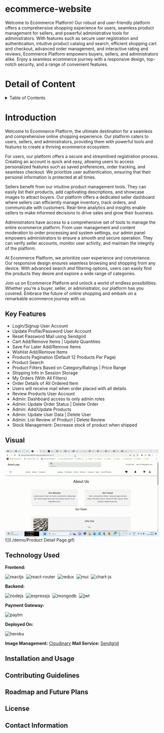 # ecommerce-website
Welcome to Ecommerce Platform! Our robust and user-friendly platform offers a comprehensive shopping experience for users, seamless product management for sellers, and powerful administrative tools for administrators. With features such as secure user registration and authentication, intuitive product catalog and search, efficient shopping cart and checkout, advanced order management, and interactive rating and reviews, Ecommerce Platform empowers buyers, sellers, and administrators alike. Enjoy a seamless ecommerce journey with a responsive design, top-notch security, and a range of convenient features.


# Detail of Content
<details>
  <summary>Table of Contents</summary>
  <ol>
    <li><a href="#introduction">Introduction</a></li>
    <li><a href="#key-features">Key Features</a></li>
    <li><a href="#visual">Visual</a></li>
    <li><a href="#technology-used">Technology Used</a></li>
    <li><a href="#installation-and-usage">Installation and Usage</a></li>
    <li><a href="#contributing-guidelines">Contributing Guidelines</a></li>
    <li><a href="#roadmap-and-future-plans">Roadmap and Future Plans</a></li>
    <li><a href="#license">License</a></li>
    <li><a href="#contact-information">Contact Information</a></li>
  </ol>
</details>


# Introduction
Welcome to Ecommerce Platform, the ultimate destination for a seamless and comprehensive online shopping experience. Our platform caters to users, sellers, and administrators, providing them with powerful tools and features to create a thriving ecommerce ecosystem.

For users, our platform offers a secure and streamlined registration process. Creating an account is quick and easy, allowing users to access personalized features such as saved preferences, order tracking, and seamless checkout. We prioritize user authentication, ensuring that their personal information is protected at all times.

Sellers benefit from our intuitive product management tools. They can easily list their products, add captivating descriptions, and showcase images to attract buyers. Our platform offers a dedicated seller dashboard where sellers can efficiently manage inventory, track orders, and communicate with customers. Real-time analytics and insights enable sellers to make informed decisions to drive sales and grow their business.

Administrators have access to a comprehensive set of tools to manage the entire ecommerce platform. From user management and content moderation to order processing and system settings, our admin panel empowers administrators to ensure a smooth and secure operation. They can verify seller accounts, monitor user activity, and maintain the integrity of the platform.

At Ecommerce Platform, we prioritize user experience and convenience. Our responsive design ensures seamless browsing and shopping from any device. With advanced search and filtering options, users can easily find the products they desire and explore a wide range of categories.

Join us on Ecommerce Platform and unlock a world of endless possibilities. Whether you're a buyer, seller, or administrator, our platform has you covered. Embrace the future of online shopping and embark on a remarkable ecommerce journey with us.


## Key Features
- Login/Signup User Account
- Update Profile/Password User Account
- Reset Password Mail using Sendgrid
- Cart Add/Remove Items | Update Quantities
- Save For Later Add/Remove Items
- Wishlist Add/Remove Items
- Products Pagination (Default 12 Products Per Page)
- Product Search
- Product Filters Based on Category/Ratings | Price Range
- Shipping Info in Session Storage
- My Orders (With All Filters)
- Order Details of All Ordered Item
- Users will receive mail when order placed with all details
- Review Products User Account
- Admin: Dashboard access to only admin roles
- Admin: Update Order Status | Delete Order
- Admin: Add/Update Products
- Admin: Update User Data | Delete User
- Admin: List Review of Product | Delete Review
- Stock Management: Decrease stock of product when shipped



## Visual
![](./demo/video1.gif)
![](./demo/Product Detail Page.gif)

## Technology Used
**Frontend:**

![reactjs](https://img.shields.io/badge/React-20232A?style=for-the-badge&logo=react&logoColor=61DAFB)&nbsp;
![react-router](https://img.shields.io/badge/React_Router-CA4245?style=for-the-badge&logo=react-router&logoColor=white)&nbsp;
![redux](https://img.shields.io/badge/Redux-593D88?style=for-the-badge&logo=redux&logoColor=white)&nbsp;
![mui](https://img.shields.io/badge/Material--UI-0081CB?style=for-the-badge&logo=material-ui&logoColor=white)&nbsp;
![chart-js](https://img.shields.io/badge/Chart.js-FF6384?style=for-the-badge&logo=chartdotjs&logoColor=white)&nbsp;

**Backend:**

![nodejs](https://img.shields.io/badge/Node.js-43853D?style=for-the-badge&logo=node.js&logoColor=white)&nbsp;
![expressjs](https://img.shields.io/badge/Express.js-000000?style=for-the-badge&logo=express&logoColor=white)&nbsp;
![mongodb](https://img.shields.io/badge/MongoDB-4EA94B?style=for-the-badge&logo=mongodb&logoColor=white)&nbsp;
![jwt](	https://img.shields.io/badge/JWT-000000?style=for-the-badge&logo=JSON%20web%20tokens&logoColor=white)&nbsp;

**Payment Gateway:**

![paytm](https://img.shields.io/badge/Paytm-002970?style=for-the-badge&logo=paytm&logoColor=00BAF2)

**Deployed On:**

![heroku](https://img.shields.io/badge/Heroku-430098?style=for-the-badge&logo=heroku&logoColor=white)

**Image Management:** [Cloudinary](https://cloudinary.com/)
**Mail Service:** [Sendgrid](https://sendgrid.com/)



## Installation and Usage

## Contributing Guidelines

## Roadmap and Future Plans

## License

## Contact Information
